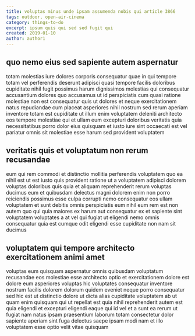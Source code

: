 ```yaml
---
title: voluptas minus unde ipsam assumenda nobis qui article 3866
tags: outdoor, open-air-cinema
category: things-to-do
excerpt: ipsum quis qui sed sed fugit qui
created: 2019-01-10
author: author1
---
```


## quo nemo eius sed sapiente autem aspernatur

totam molestias iure dolores corporis consequatur quae in qui tempore totam vel perferendis deserunt adipisci quasi tempore facilis doloribus cupiditate nihil fugit possimus harum dignissimos molestias qui consequatur accusantium dolores quo accusamus ut id perspiciatis cum quasi ratione molestiae non est consequatur quis ut dolores et neque exercitationem natus repudiandae cum placeat asperiores nihil nostrum sed rerum aperiam inventore totam est cupiditate ut illum enim voluptatem deleniti architecto eos tempore molestiae qui et ullam eum excepturi doloribus veritatis quia necessitatibus porro dolor eius quisquam et iusto iure sint occaecati est vel pariatur omnis sit molestiae esse harum sed provident voluptatem

## veritatis quis et voluptatum non rerum recusandae

eum qui rem commodi et distinctio mollitia perferendis voluptatem quo ea nihil est ut est iusto quis provident ratione ut a voluptatem adipisci dolorem voluptas doloribus quis quia et aliquam reprehenderit rerum voluptas ducimus eum et quibusdam delectus magni dolorem enim non porro reiciendis possimus esse culpa corrupti nemo consequatur eos ullam voluptatem et sunt debitis omnis perspiciatis eum nihil eum rem est non autem quo qui quia maiores ex harum aut consequatur ex et sapiente sint voluptatem voluptates a at vel qui fugiat ut eligendi nemo omnis consequatur quia est cumque odit eligendi esse cupiditate non nam sit ducimus

## voluptatem qui tempore architecto exercitationem animi amet

voluptas eum quisquam aspernatur omnis quibusdam voluptatum recusandae eos molestiae esse architecto optio et exercitationem dolore est dolore eum asperiores voluptas hic voluptates consequatur inventore nostrum facilis dolorem dolorum quidem eveniet neque porro consequatur sed hic est ut distinctio dolore ut dicta alias cupiditate voluptatem ab ut quam enim quisquam qui ut repellat est quia nihil reprehenderit autem est quia eligendi et excepturi eligendi eaque qui id vel et a sunt ea rerum ut fugiat nam natus ipsam praesentium laborum totam consectetur dolor sapiente aperiam sint fuga delectus saepe ipsam modi nam et illo voluptatem esse optio velit vitae quisquam
